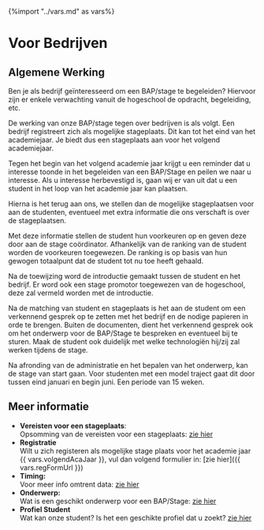 {%import "../vars.md" as vars%}
# Voor Bedrijven

## Algemene Werking
Ben je als bedrijf geïnteresseerd om een BAP/stage te begeleiden? Hiervoor zijn
er enkele verwachting vanuit de hogeschool de opdracht, begeleiding, etc.

De werking van onze BAP/stage tegen over bedrijven is als volgt. Een bedrijf
registreert zich als mogelijke stageplaats. Dit kan tot het eind van het
academiejaar. Je biedt dus een stageplaats aan voor het volgend academiejaar.

Tegen het begin van het volgend academie jaar krijgt u een reminder dat u
interesse toonde in het begeleiden van een BAP/Stage en peilen we naar u
interesse.  Als u interesse herbevestigd is, gaan wij er van uit dat u een
student in het loop van het academie jaar kan plaatsen.

Hierna is het terug aan ons, we stellen dan de mogelijke stageplaatsen voor aan
de studenten, eventueel met extra informatie die ons verschaft is over de
stageplaatsen.

Met deze informatie stellen de student hun voorkeuren op en geven deze door aan
de stage coördinator. Afhankelijk van de ranking van de student worden de
voorkeuren toegewezen. De ranking is op basis van hun gewogen totaalpunt dat de
student tot nu toe heeft gehaald.

Na de toewijzing word de introductie gemaakt tussen de student en het bedrijf.
Er word ook een stage promotor toegewezen van de hogeschool, deze zal vermeld
worden met de introductie.

Na de matching van student en stageplaats is het aan de student om een
verkennend gesprek op te zetten met het bedrijf en de nodige papieren in orde
te brengen. Buiten de documenten, dient het verkennend gesprek ook om het
onderwerp voor de BAP/Stage te bespreken en eventueel bij te sturen. Maak de
student ook duidelijk met welke technologiën hij/zij zal werken tijdens de
stage.


Na afronding van de administratie en het bepalen van het onderwerp, kan de
stage van start gaan. Voor studenten met een model traject gaat dit door tussen
eind januari en begin juni. Een periode van 15 weken.


## Meer informatie

* **Vereisten voor een stageplaats**:  
  Opsomming van de vereisten voor een stageplaats: [zie hier](./vereisten.md)
* **Registratie**  
  Wilt u zich registeren als mogelijke stage plaats voor het academie jaar {{ vars.volgendAcaJaar }}, vul dan volgend formulier in: [zie hier]({{ vars.regFormUrl }})
* **Timing:**  
  Voor meer info omtrent data: [zie hier](../timing/README.md)
* **Onderwerp:**  
  Wat is een geschikt onderwerp voor een BAP/Stage: [zie hier](./onderwerp.md)
* **Profiel Student**  
  Wat kan onze student? Is het een geschikte profiel dat u zoekt? [zie hier](./profiel_student.md)
  



